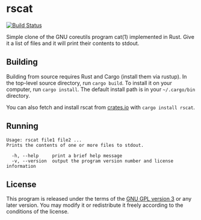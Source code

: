 # rscat

[![Build Status](https://travis-ci.org/clpo13/rscat.svg?branch=master)](https://travis-ci.org/clpo13/rscat)

Simple clone of the GNU coreutils program cat(1) implemented in Rust. Give it
a list of files and it will print their contents to stdout.

## Building

Building from source requires Rust and Cargo (install them via rustup). In the
top-level source directory, run `cargo build`. To install it on your computer,
run `cargo install`. The default install path is in your `~/.cargo/bin` directory.

You can also fetch and install rscat from [crates.io](https://crates.io/) with
`cargo install rscat`.

## Running

```text
Usage: rscat file1 file2 ...
Prints the contents of one or more files to stdout.

  -h, --help     print a brief help message
  -v, --version  output the program version number and license information
```

## License

This program is released under the terms of the [GNU GPL version 3](LICENSE)
or any later version. You may modify it or redistribute it freely according
to the conditions of the license.
